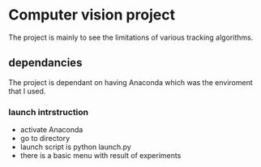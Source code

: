 # Computer vision project
The project is mainly to see the limitations
of various tracking algorithms. 
## dependancies
The project is dependant on having Anaconda which
was the enviroment that I used.


### launch intrstruction
- activate Anaconda
- go to directory
- launch script is python launch.py
- there is a basic menu with result of experiments
